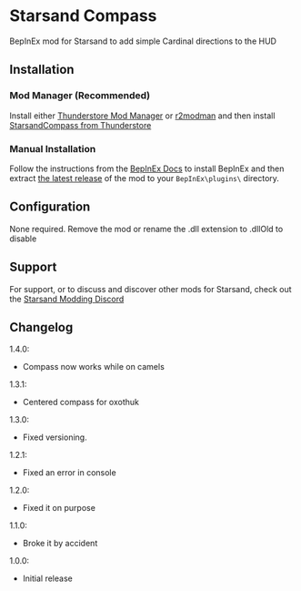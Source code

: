 # Starsand Compass
 
BepInEx mod for Starsand to add simple Cardinal directions to the HUD

## Installation

### Mod Manager (Recommended)

Install either [Thunderstore Mod Manager](https://www.overwolf.com/app/Thunderstore-Thunderstore_Mod_Manager) or [r2modman](https://thunderstore.io/package/ebkr/r2modman/) and then install [StarsandCompass from Thunderstore](https://starsand.thunderstore.io/package/innominata/StarsandCompass/)

### Manual Installation

Follow the instructions from the [BepInEx Docs](https://docs.bepinex.dev/articles/user_guide/installation/index.html) to install BepInEx and then extract [the latest release](https://github.com/innominata/StarsandCompass/releases/latest) of the mod to your `BepInEx\plugins\` directory.

## Configuration

None required. Remove the mod or rename the .dll extension to .dllOld to disable

## Support

For support, or to discuss and discover other mods for Starsand, check out the [Starsand Modding Discord](https://discord.gg/ZYVpC6uyY7)

## Changelog
1.4.0:
- Compass now works while on camels

1.3.1:
- Centered compass for oxothuk

1.3.0:
 - Fixed versioning.

1.2.1: 

 - Fixed an error in console
 
1.2.0:

 - Fixed it on purpose

1.1.0:

 - Broke it by accident

1.0.0:

- Initial release

